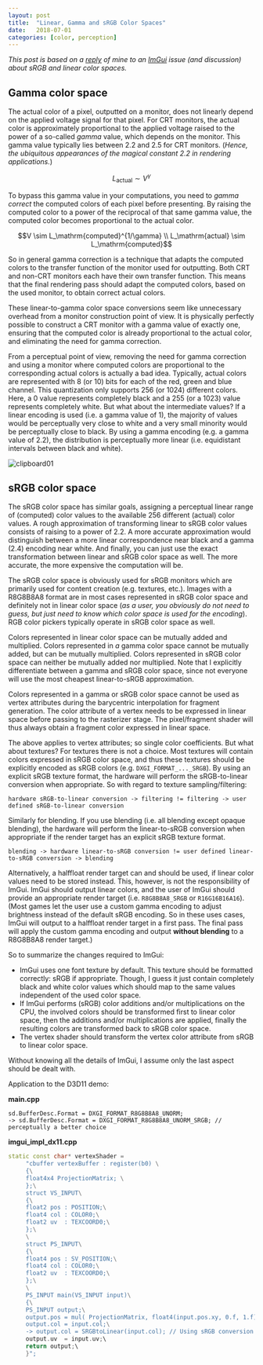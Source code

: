 ```yaml
---
layout: post
title:  "Linear, Gamma and sRGB Color Spaces"
date:   2018-07-01
categories: [color, perception]
---
```


*This post is based on a [reply](https://github.com/ocornut/imgui/issues/578#issuecomment-379467586) of mine to an [ImGui](https://github.com/ocornut/imgui/) issue (and discussion) about sRGB and linear color spaces.*

## Gamma color space

The actual color of a pixel, outputted on a monitor, does not linearly depend on the applied voltage signal for that pixel. For CRT monitors, the actual color is approximately proportional to the applied voltage raised to the power of a so-called *gamma* value, which depends on the monitor. This gamma value typically lies between 2.2 and 2.5 for CRT monitors. (*Hence, the ubiquitous appearances of the magical constant 2.2 in rendering applications.*) 

$$L_\mathrm{actual} \sim V^\gamma$$

To bypass this gamma value in your computations, you need to *gamma correct* the computed colors of each pixel before presenting. By raising the computed color to a power of the reciprocal of that same gamma value, the computed color becomes proportional to the actual color.

$$V \sim L_\mathrm{computed}^{1/\gamma} \\
L_\mathrm{actual} \sim L_\mathrm{computed}$$

So in general gamma correction is a technique that adapts the computed colors to the transfer function of the monitor used for outputting. Both CRT and non-CRT monitors each have their own transfer function. This means that the final rendering pass should adapt the computed colors, based on the used monitor, to obtain correct actual colors.

These linear-to-gamma color space conversions seem like unnecessary overhead from a monitor construction point of view. It is physically perfectly possible to construct a CRT monitor with a gamma value of exactly one, ensuring that the computed color is already proportional to the actual color, and eliminating the need for gamma correction.

From a perceptual point of view, removing the need for gamma correction and using a monitor where computed colors are proportional to the corresponding actual colors is actually a bad idea. Typically, actual colors are represented with 8 (or 10) bits for each of the red, green and blue channel. This quantization only supports 256 (or 1024) different colors. Here, a 0 value represents completely black and a 255 (or a 1023) value represents completely white. But what about the intermediate values? If a linear encoding is used (i.e. a gamma value of 1), the majority of values would be perceptually very close to white and a very small minority would be perceptually close to black. By using a gamma encoding (e.g. a gamma value of 2.2), the distribution is perceptually more linear (i.e. equidistant intervals between black and white).

![clipboard01](https://user-images.githubusercontent.com/2464019/38454812-917ffe76-3a6e-11e8-9776-262e1e229f4c.png)

## sRGB color space

The sRGB color space has similar goals, assigning a perceptual linear range of (computed) color values to the available 256 different (actual) color values. A rough approximation of transforming linear to sRGB color values consists of raising to a power of 2.2. A more accurate approximation would distinguish between a more linear correspondence near black and a gamma (2.4) encoding near white. And finally, you can just use the exact transformation between linear and sRGB color space as well. The more accurate, the more expensive the computation will be. 

The sRGB color space is obviously used for sRGB monitors which are primarily used for content creation (e.g. textures, etc.). Images with a R8G8B8A8 format are in most cases represented in sRGB color space and definitely not in linear color space (*as a user, you obviously do not need to guess, but just need to know which color space is used for the encoding*). RGB color pickers typically operate in sRGB color space as well.

Colors represented in linear color space can be mutually added and multiplied. Colors represented in *a* gamma color space cannot be mutually added, but can be mutually multiplied. Colors represented in sRGB color space can neither be mutually added nor multiplied. Note that I explicitly differentiate between a gamma and sRGB color space, since not everyone will use the most cheapest linear-to-sRGB approximation. 

Colors represented in a gamma or sRGB color space cannot be used as vertex attributes during the barycentric interpolation for fragment generation. The color attribute of a vertex needs to be expressed in linear space before passing to the rasterizer stage. The pixel/fragment shader will thus always obtain a fragment color expressed in linear space.

The above applies to vertex attributes; so single color coefficients. But what about textures? For textures there is not a choice. Most textures will contain colors expressed in sRGB color space, and thus these textures should be explicitly encoded as sRGB colors (e.g. `DXGI_FORMAT_..._SRGB`). By using an explicit sRGB texture format, the hardware will perform the sRGB-to-linear conversion when appropriate. So with regard to texture sampling/filtering:

`hardware sRGB-to-linear conversion -> filtering != filtering -> user defined sRGB-to-linear conversion`

Similarly for blending. If you use blending (i.e. all blending except opaque blending), the hardware will perform the linear-to-sRGB conversion when appropriate if the render target has an explicit sRGB texture format.

`blending -> hardware linear-to-sRGB conversion != user defined linear-to-sRGB conversion -> blending`

Alternatively, a halffloat render target can and should be used, if linear color values need to be stored instead. This, however, is not the responsibility of ImGui. ImGui should output linear colors, and the user of ImGui should provide an appropriate render target (i.e. `R8G8B8A8_SRGB` or `R16G16B16A16`).
 (Most games let the user use a custom gamma encoding to adjust brightness instead of the default sRGB encoding. So in these uses cases, ImGui will output to a halffloat render target in a first pass. The final pass will apply the custom gamma encoding and output **without blending** to a R8G8B8A8 render target.)

So to summarize the changes required to ImGui:
- ImGui uses one font texture by default. This texture should be formatted correctly: sRGB if appropriate. Though, I guess it just contain completely black and white color values which should map to the same values independent of the used color space.
- If ImGui performs (sRGB) color additions and/or multiplications on the CPU, the involved colors should be transformed first to linear color space, then the additions and/or multiplications are applied, finally the resulting colors are transformed back to sRGB color space.
- The vertex shader should transform the vertex color attribute from sRGB to linear color space.

Without knowing all the details of ImGui, I assume only the last aspect should be dealt with.

Application to the D3D11 demo:

**main.cpp**
```
sd.BufferDesc.Format = DXGI_FORMAT_R8G8B8A8_UNORM;
-> sd.BufferDesc.Format = DXGI_FORMAT_R8G8B8A8_UNORM_SRGB; // perceptually a better choice
```

**imgui_impl_dx11.cpp**

```c++
static const char* vertexShader =
     "cbuffer vertexBuffer : register(b0) \
     {\
     float4x4 ProjectionMatrix; \
     };\
     struct VS_INPUT\
     {\
     float2 pos : POSITION;\
     float4 col : COLOR0;\
     float2 uv  : TEXCOORD0;\
     };\
     \
     struct PS_INPUT\
     {\
     float4 pos : SV_POSITION;\
     float4 col : COLOR0;\
     float2 uv  : TEXCOORD0;\
     };\
     \
     PS_INPUT main(VS_INPUT input)\
     {\
     PS_INPUT output;\
     output.pos = mul( ProjectionMatrix, float4(input.pos.xy, 0.f, 1.f));\
     output.col = input.col;\
     -> output.col = SRGBtoLinear(input.col); // Using sRGB conversion of choice? Or just gamma of 2.2?
     output.uv  = input.uv;\
     return output;\
     }";
```
